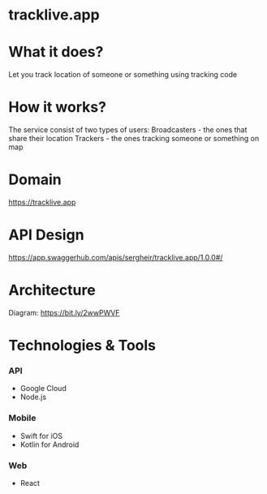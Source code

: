 # tracklive.app
  
# What it does?
Let you track location of someone or something using tracking code
	
# How it works?
The service consist of two types of users:
	Broadcasters - the ones that share their location
	Trackers - the ones tracking someone or something on map

# Domain
https://tracklive.app

# API Design
https://app.swaggerhub.com/apis/sergheir/tracklive.app/1.0.0#/

# Architecture
Diagram: https://bit.ly/2wwPWVF

# Technologies & Tools
### API
- Google Cloud
- Node.js
### Mobile
- Swift for iOS
- Kotlin for Android
### Web
- React

